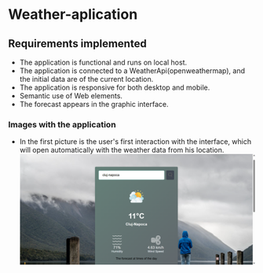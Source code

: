 # **Weather-aplication**

## Requirements implemented
- The application is functional and runs on local host.
- The application is connected to a WeatherApi(openweathermap), and the initial data are of the current location.
- The application is responsive for both desktop and mobile.
- Semantic use of Web elements.
- The forecast appears in the graphic interface. 

### Images with the application

- In the first picture is the user's first interaction with the interface, which will open automatically with the weather data from his location.
![Screenshot1.png](https://github.com/DaniKDS/Weather-aplication/blob/master/Screenshot1.png)
